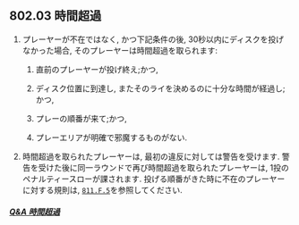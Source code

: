 ## 802.03 時間超過

1. プレーヤーが不在ではなく,
かつ下記条件の後,
30秒以内にディスクを投げなかった場合,
そのプレーヤーは時間超過を取られます:

    1. 直前のプレーヤーが投げ終え;かつ,

    1. ディスク位置に到達し,
    またそのライを決めるのに十分な時間が経過し;かつ,

    1. プレーの順番が来て;かつ,

    1. プレーエリアが明確で邪魔するものがない.

1. 時間超過を取られたプレーヤーは,
最初の違反に対しては警告を受けます.
警告を受けた後に同一ラウンドで再び時間超過を取られたプレーヤーは,
1投のペナルティースローが課されます.
投げる順番がきた時に不在のプレーヤーに対する規則は,
[`811.F.5`](811)を参照してください.

##### [Q&A 時間超過](qa-tim)
